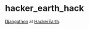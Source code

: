 # hacker_earth_hack
[Djangothon](https://www.hackerearth.com/djangothon/) at [HackerEarth](https://www.hackerearth.com/).
